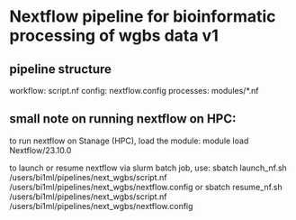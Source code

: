 # Nextflow pipeline for bioinformatic processing of wgbs data v1

## pipeline structure

workflow: script.nf
config: nextflow.config
processes: modules/*.nf

## small note on running nextflow on HPC:

to run nextflow on Stanage (HPC), load the module: module load Nextflow/23.10.0

to launch or resume nextflow via slurm batch job, use: sbatch launch_nf.sh /users/bi1ml/pipelines/next_wgbs/script.nf /users/bi1ml/pipelines/next_wgbs/nextflow.config or sbatch resume_nf.sh /users/bi1ml/pipelines/next_wgbs/script.nf /users/bi1ml/pipelines/next_wgbs/nextflow.config 
